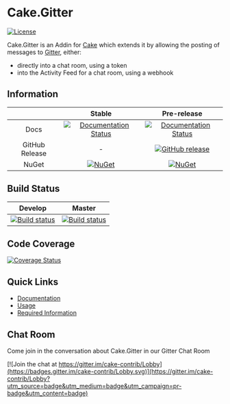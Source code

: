 # Cake.Gitter

[![License](http://img.shields.io/:license-mit-blue.svg)](http://cake-contrib.mit-license.org)

Cake.Gitter is an Addin for [Cake](http://cakebuild.net/) which extends it by allowing the posting of messages to [Gitter](https://gitter.im), either:

- directly into a chat room, using a token
- into the Activity Feed for a chat room, using a webhook

## Information

||Stable|Pre-release|
|:--:|:--:|:--:|
|Docs|[![Documentation Status](https://readthedocs.org/projects/cakegitter/badge/?version=stable)](http://cakegitter.readthedocs.org/en/stable/)|[![Documentation Status](https://readthedocs.org/projects/cakegitter/badge/?version=develop)](http://cakegitter.readthedocs.org/en/develop/)|
|GitHub Release|-|[![GitHub release](https://img.shields.io/github/release/cake-contrib/Cake.Gitter.svg)](https://github.com/cake-contrib/Cake.Gitter/releases/latest)|
|NuGet|[![NuGet](https://img.shields.io/nuget/v/Cake.Gitter.svg)](https://www.nuget.org/packages/Cake.Gitter)|[![NuGet](https://img.shields.io/nuget/vpre/Cake.Gitter.svg)](https://www.nuget.org/packages/Cake.Gitter)|

## Build Status

|Develop|Master|
|:--:|:--:|
|[![Build status](https://ci.appveyor.com/api/projects/status/gye76697ak6xffhg/branch/develop?svg=true)](https://ci.appveyor.com/project/cakecontrib/cake-gitter/branch/develop)|[![Build status](https://ci.appveyor.com/api/projects/status/gye76697ak6xffhg/branch/develop?svg=true)](https://ci.appveyor.com/project/cakecontrib/cake-gitter/branch/master)|

## Code Coverage

[![Coverage Status](https://coveralls.io/repos/github/cake-contrib/Cake.Gitter/badge.svg)](https://coveralls.io/github/cake-contrib/Cake.Gitter)

## Quick Links

- [Documentation](http://cakegitter.readthedocs.org/en/develop/)
- [Usage](http://cakegitter.readthedocs.org/en/develop/usage/)
- [Required Information](http://cakegitter.readthedocs.org/en/develop/requiredinformation/)

## Chat Room
Come join in the conversation about Cake.Gitter in our Gitter Chat Room

[![Join the chat at https://gitter.im/cake-contrib/Lobby](https://badges.gitter.im/cake-contrib/Lobby.svg)](https://gitter.im/cake-contrib/Lobby?utm_source=badge&utm_medium=badge&utm_campaign=pr-badge&utm_content=badge)

